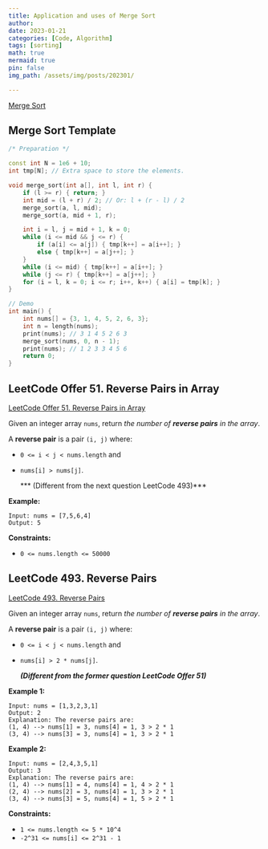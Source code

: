 ```yaml
---
title: Application and uses of Merge Sort
author: 
date: 2023-01-21
categories: [Code, Algorithm]
tags: [sorting]
math: true
mermaid: true
pin: false
img_path: /assets/img/posts/202301/

---
```


[Merge Sort](https://xuyanshi.github.io/posts/merge-sort/)

## Merge Sort Template

```c++
/* Preparation */

const int N = 1e6 + 10;
int tmp[N]; // Extra space to store the elements.

void merge_sort(int a[], int l, int r) {
    if (l >= r) { return; }
    int mid = (l + r) / 2; // Or: l + (r - l) / 2
    merge_sort(a, l, mid);
    merge_sort(a, mid + 1, r);

    int i = l, j = mid + 1, k = 0;
    while (i <= mid && j <= r) {
        if (a[i] <= a[j]) { tmp[k++] = a[i++]; }
        else { tmp[k++] = a[j++]; }
    }
    while (i <= mid) { tmp[k++] = a[i++]; }
    while (j <= r) { tmp[k++] = a[j++]; }
    for (i = l, k = 0; i <= r; i++, k++) { a[i] = tmp[k]; }
}

// Demo
int main() {
    int nums[] = {3, 1, 4, 5, 2, 6, 3};
    int n = length(nums);
    print(nums); // 3 1 4 5 2 6 3
    merge_sort(nums, 0, n - 1);
    print(nums); // 1 2 3 3 4 5 6
    return 0;
}
```

## LeetCode Offer 51. Reverse Pairs in Array

[LeetCode Offer 51. Reverse Pairs in Array](https://leetcode.cn/problems/shu-zu-zhong-de-ni-xu-dui-lcof/)



Given an integer array `nums`, return *the number of **reverse pairs** in the array*.

A **reverse pair** is a pair `(i, j)` where:

- `0 <= i < j < nums.length` and

- `nums[i] > nums[j]`. 

    *** (Different from the next question LeetCode 493)***

 

**Example:**

```
Input: nums = [7,5,6,4]
Output: 5
```

 

**Constraints:**

- `0 <= nums.length <= 50000`





## LeetCode 493. Reverse Pairs

[LeetCode 493. Reverse Pairs](https://leetcode.cn/problems/reverse-pairs/)



Given an integer array `nums`, return *the number of **reverse pairs** in the array*.

A **reverse pair** is a pair `(i, j)` where:

- `0 <= i < j < nums.length` and

- `nums[i] > 2 * nums[j]`. 

    ***(Different from the former question LeetCode Offer 51)***

 

**Example 1:**

```
Input: nums = [1,3,2,3,1]
Output: 2
Explanation: The reverse pairs are:
(1, 4) --> nums[1] = 3, nums[4] = 1, 3 > 2 * 1
(3, 4) --> nums[3] = 3, nums[4] = 1, 3 > 2 * 1
```

**Example 2:**

```
Input: nums = [2,4,3,5,1]
Output: 3
Explanation: The reverse pairs are:
(1, 4) --> nums[1] = 4, nums[4] = 1, 4 > 2 * 1
(2, 4) --> nums[2] = 3, nums[4] = 1, 3 > 2 * 1
(3, 4) --> nums[3] = 5, nums[4] = 1, 5 > 2 * 1
```

 

**Constraints:**

- `1 <= nums.length <= 5 * 10^4`
- `-2^31 <= nums[i] <= 2^31 - 1`
